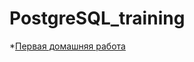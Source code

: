 # PostgreSQL_training
*[Первая домашняя работа](https://github.com/FangahrA13/PostgreSQL_training/tree/main/first_homework)
